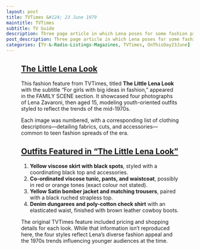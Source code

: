 ```yaml
---
layout: post
title: TVTimes &#124; 23 June 1979
maintitle: TVTimes
subtitle: TV Guide
description: Three page article in which Lena poses for some fashion pics, and tells us about her difficulty finding clothes that fit.
post_description: Three page article in which Lena poses for some fashion pics, and tells us about her difficulty finding clothes that fit.
categories: [TV-&-Radio-Listings-Magazines, TVTimes, OnThisDay23June]
---
```


<figure class="fig3">
<div class="CardLayout">
<div class="CardItem"><h2 id="infobox1" class="infobox"><a href="#infobox1">The Little Lena Look</a></h2>
<div class="CardItem split">
<p>This fashion feature from TVTimes, titled <strong>The Little Lena Look</strong> with the subtitle “For girls with big ideas in fashion,” appeared in the FAMILY SCENE section. It showcased four photographs of Lena Zavaroni, then aged 15, modeling youth-oriented outfits styled to reflect the trends of the mid-1970s.</p>
<p>Each image was numbered, with a corresponding list of clothing descriptions—detailing fabrics, cuts, and accessories—common to teen fashion spreads of the era.</p>
</div></div></div>
</figure>

<figure class="fig3">
<div class="CardLayout">
<div class="CardItem"><h2 id="infobox2" class="infobox"><a href="#infobox2">Outfits Featured in “The Little Lena Look”</a></h2>
<div class="CardItem split">
<ol>
<li><strong>Yellow viscose skirt with black spots</strong>, styled with a coordinating black top and accessories.</li>
<li><strong>Co-ordinated viscose tunic, pants, and waistcoat</strong>, possibly in red or orange tones (exact colour not stated).</li>
<li><strong>Yellow Satin bomber jacket and matching trousers</strong>, paired with a black ruched strapless top.</li>
<li><strong>Denim dungarees and poly-cotton check shirt</strong> with an elasticated waist, finished with brown leather cowboy boots.</li>
</ol>
<p>The original TVTimes feature included pricing and shopping details for each look. While that information isn’t reproduced here, the four styles reflect Lena’s diverse fashion appeal and the 1970s trends influencing younger audiences at the time.</p>
</div></div></div>
</figure>

